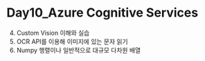 # Day10_Azure Cognitive Services 

4. Custom Vision 이해와 실습
5. OCR API를 이용해 이미지에 있는 문자 읽기
6. Numpy 행렬이나 일반적으로 대규모 다차원 배열
